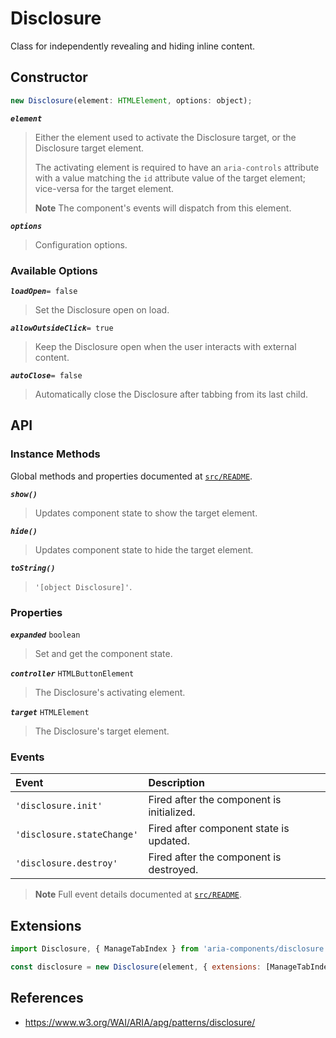 Disclosure
==========

Class for independently revealing and hiding inline content.

## Constructor

```jsx
new Disclosure(element: HTMLElement, options: object);
```

_**`element`**_  
> Either the element used to activate the Disclosure target, or the Disclosure target element.
> 
> The activating element is required to have an `aria-controls` attribute with a value matching the `id` attribute value of the target element; vice-versa for the target element.
>
> **Note** The component's events will dispatch from this element.

_**`options`**_  
> Configuration options.

### Available Options

_**`loadOpen`**_`= false`  
> Set the Disclosure open on load.

_**`allowOutsideClick`**_`= true`  
> Keep the Disclosure open when the user interacts with external content.

_**`autoClose`**_`= false`  
> Automatically close the Disclosure after tabbing from its last child.

## API

### Instance Methods

Global methods and properties documented at [`src/README`](../).

_**`show()`**_
> Updates component state to show the target element.

_**`hide()`**_
> Updates component state to hide the target element.

_**`toString()`**_  
> `'[object Disclosure]'`.

### Properties

_**`expanded`**_ `boolean`  
> Set and get the component state.

_**`controller`**_ `HTMLButtonElement`  
> The Disclosure's activating element.

_**`target`**_ `HTMLElement`  
> The Disclosure's target element.

### Events

| Event | Description |
|:-----|:----|
| `'disclosure.init'` | Fired after the component is initialized. |
| `'disclosure.stateChange'` | Fired after component state is updated. |
| `'disclosure.destroy'` | Fired after the component is destroyed. |

> **Note** Full event details documented at [`src/README`](../).

## Extensions

```jsx
import Disclosure, { ManageTabIndex } from 'aria-components/disclosure';

const disclosure = new Disclosure(element, { extensions: [ManageTabIndex] });
```

## References

- https://www.w3.org/WAI/ARIA/apg/patterns/disclosure/
